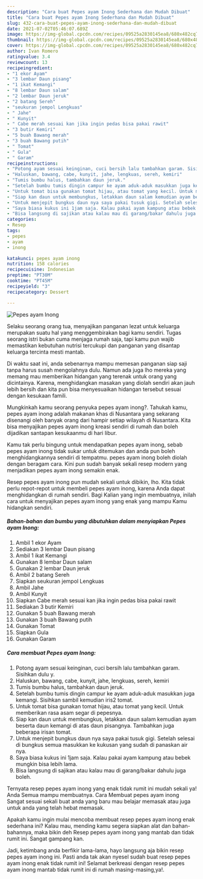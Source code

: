 ```yaml
---
description: "Cara buat Pepes ayam Inong Sederhana dan Mudah Dibuat"
title: "Cara buat Pepes ayam Inong Sederhana dan Mudah Dibuat"
slug: 432-cara-buat-pepes-ayam-inong-sederhana-dan-mudah-dibuat
date: 2021-07-02T05:46:07.689Z
image: https://img-global.cpcdn.com/recipes/09525a2830145ea8/680x482cq70/pepes-ayam-inong-foto-resep-utama.jpg
thumbnail: https://img-global.cpcdn.com/recipes/09525a2830145ea8/680x482cq70/pepes-ayam-inong-foto-resep-utama.jpg
cover: https://img-global.cpcdn.com/recipes/09525a2830145ea8/680x482cq70/pepes-ayam-inong-foto-resep-utama.jpg
author: Ivan Romero
ratingvalue: 3.4
reviewcount: 13
recipeingredient:
- "1 ekor Ayam"
- "3 lembar Daun pisang"
- "1 ikat Kemangi"
- "8 lembar Daun salam"
- "2 lembar Daun jeruk"
- "2 batang Sereh"
- "seukuran jempol Lengkuas"
- " Jahe"
- " Kunyit"
- " Cabe merah sesuai kan jika ingin pedas bisa pakai rawit"
- "3 butir Kemiri"
- "5 buah Bawang merah"
- "3 buah Bawang putih"
- " Tomat"
- " Gula"
- " Garam"
recipeinstructions:
- "Potong ayam sesuai keinginan, cuci bersih lalu tambahkan garam. Sisihkan dulu y."
- "Haluskan, bawang, cabe, kunyit, jahe, lengkuas, sereh, kemiri"
- "Tumis bumbu halus, tambahkan daun jeruk."
- "Setelah bumbu tumis dingin campur ke ayam aduk-aduk masukkan juga kemangi. Sisihkan sambil kemudian iris2 tomat."
- "Untuk tomat bisa gunakan tomat hijau, atau tomat yang kecil. Untuk memberikan rasa asam segar di pepesnya."
- "Siap kan daun untuk membungkus, letakkan daun salam kemudian ayam beserta daun kemangi di atas daun pisangnya. Tambahkan juga beberapa irisan tomat."
- "Untuk menjepit bungkus daun nya saya pakai tusuk gigi. Setelah selesai di bungkus semua masukkan ke kukusan yang sudah di panaskan air nya."
- "Saya biasa kukus ini 1jam saja. Kalau pakai ayam kampung atau bebek mungkin bisa lebih lama."
- "Bisa langsung di sajikan atau kalau mau di garang/bakar dahulu juga boleh."
categories:
- Resep
tags:
- pepes
- ayam
- inong

katakunci: pepes ayam inong 
nutrition: 158 calories
recipecuisine: Indonesian
preptime: "PT30M"
cooktime: "PT45M"
recipeyield: "3"
recipecategory: Dessert

---
```



![Pepes ayam Inong](https://img-global.cpcdn.com/recipes/09525a2830145ea8/680x482cq70/pepes-ayam-inong-foto-resep-utama.jpg)

Selaku seorang orang tua, menyajikan panganan lezat untuk keluarga merupakan suatu hal yang menggembirakan bagi kamu sendiri. Tugas seorang istri bukan cuma menjaga rumah saja, tapi kamu pun wajib memastikan kebutuhan nutrisi tercukupi dan panganan yang disantap keluarga tercinta mesti mantab.

Di waktu  saat ini, anda sebenarnya mampu memesan panganan siap saji tanpa harus susah mengolahnya dulu. Namun ada juga lho mereka yang memang mau memberikan hidangan yang terenak untuk orang yang dicintainya. Karena, menghidangkan masakan yang diolah sendiri akan jauh lebih bersih dan kita pun bisa menyesuaikan hidangan tersebut sesuai dengan kesukaan famili. 



Mungkinkah kamu seorang penyuka pepes ayam inong?. Tahukah kamu, pepes ayam inong adalah makanan khas di Nusantara yang sekarang disenangi oleh banyak orang dari hampir setiap wilayah di Nusantara. Kita bisa menyajikan pepes ayam inong kreasi sendiri di rumah dan boleh dijadikan santapan kesukaanmu di hari libur.

Kamu tak perlu bingung untuk mendapatkan pepes ayam inong, sebab pepes ayam inong tidak sukar untuk ditemukan dan anda pun boleh menghidangkannya sendiri di tempatmu. pepes ayam inong boleh diolah dengan beragam cara. Kini pun sudah banyak sekali resep modern yang menjadikan pepes ayam inong semakin enak.

Resep pepes ayam inong pun mudah sekali untuk dibikin, lho. Kita tidak perlu repot-repot untuk membeli pepes ayam inong, karena Anda dapat menghidangkan di rumah sendiri. Bagi Kalian yang ingin membuatnya, inilah cara untuk menyajikan pepes ayam inong yang enak yang mampu Kamu hidangkan sendiri.

<!--inarticleads1-->

##### Bahan-bahan dan bumbu yang dibutuhkan dalam menyiapkan Pepes ayam Inong:

1. Ambil 1 ekor Ayam
1. Sediakan 3 lembar Daun pisang
1. Ambil 1 ikat Kemangi
1. Gunakan 8 lembar Daun salam
1. Gunakan 2 lembar Daun jeruk
1. Ambil 2 batang Sereh
1. Siapkan seukuran jempol Lengkuas
1. Ambil  Jahe
1. Ambil  Kunyit
1. Siapkan  Cabe merah sesuai kan jika ingin pedas bisa pakai rawit
1. Sediakan 3 butir Kemiri
1. Gunakan 5 buah Bawang merah
1. Gunakan 3 buah Bawang putih
1. Gunakan  Tomat
1. Siapkan  Gula
1. Gunakan  Garam




<!--inarticleads2-->

##### Cara membuat Pepes ayam Inong:

1. Potong ayam sesuai keinginan, cuci bersih lalu tambahkan garam. Sisihkan dulu y.
1. Haluskan, bawang, cabe, kunyit, jahe, lengkuas, sereh, kemiri
1. Tumis bumbu halus, tambahkan daun jeruk.
1. Setelah bumbu tumis dingin campur ke ayam aduk-aduk masukkan juga kemangi. Sisihkan sambil kemudian iris2 tomat.
1. Untuk tomat bisa gunakan tomat hijau, atau tomat yang kecil. Untuk memberikan rasa asam segar di pepesnya.
1. Siap kan daun untuk membungkus, letakkan daun salam kemudian ayam beserta daun kemangi di atas daun pisangnya. Tambahkan juga beberapa irisan tomat.
1. Untuk menjepit bungkus daun nya saya pakai tusuk gigi. Setelah selesai di bungkus semua masukkan ke kukusan yang sudah di panaskan air nya.
1. Saya biasa kukus ini 1jam saja. Kalau pakai ayam kampung atau bebek mungkin bisa lebih lama.
1. Bisa langsung di sajikan atau kalau mau di garang/bakar dahulu juga boleh.




Ternyata resep pepes ayam inong yang enak tidak rumit ini mudah sekali ya! Anda Semua mampu membuatnya. Cara Membuat pepes ayam inong Sangat sesuai sekali buat anda yang baru mau belajar memasak atau juga untuk anda yang telah hebat memasak.

Apakah kamu ingin mulai mencoba membuat resep pepes ayam inong enak sederhana ini? Kalau mau, mending kamu segera siapkan alat dan bahan-bahannya, maka bikin deh Resep pepes ayam inong yang mantab dan tidak rumit ini. Sangat gampang kan. 

Jadi, ketimbang anda berfikir lama-lama, hayo langsung aja bikin resep pepes ayam inong ini. Pasti anda tak akan nyesel sudah buat resep pepes ayam inong enak tidak rumit ini! Selamat berkreasi dengan resep pepes ayam inong mantab tidak rumit ini di rumah masing-masing,ya!.

